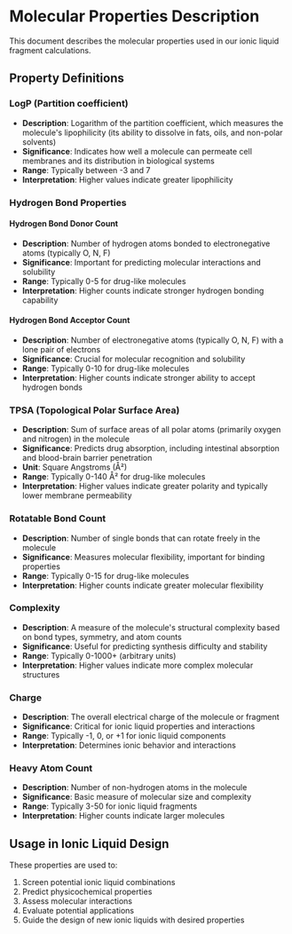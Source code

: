 # Molecular Properties Description

This document describes the molecular properties used in our ionic liquid fragment calculations.

## Property Definitions

### LogP (Partition coefficient)
- **Description**: Logarithm of the partition coefficient, which measures the molecule's lipophilicity (its ability to dissolve in fats, oils, and non-polar solvents)
- **Significance**: Indicates how well a molecule can permeate cell membranes and its distribution in biological systems
- **Range**: Typically between -3 and 7
- **Interpretation**: Higher values indicate greater lipophilicity

### Hydrogen Bond Properties
#### Hydrogen Bond Donor Count
- **Description**: Number of hydrogen atoms bonded to electronegative atoms (typically O, N, F)
- **Significance**: Important for predicting molecular interactions and solubility
- **Range**: Typically 0-5 for drug-like molecules
- **Interpretation**: Higher counts indicate stronger hydrogen bonding capability

#### Hydrogen Bond Acceptor Count
- **Description**: Number of electronegative atoms (typically O, N, F) with a lone pair of electrons
- **Significance**: Crucial for molecular recognition and solubility
- **Range**: Typically 0-10 for drug-like molecules
- **Interpretation**: Higher counts indicate stronger ability to accept hydrogen bonds

### TPSA (Topological Polar Surface Area)
- **Description**: Sum of surface areas of all polar atoms (primarily oxygen and nitrogen) in the molecule
- **Significance**: Predicts drug absorption, including intestinal absorption and blood-brain barrier penetration
- **Unit**: Square Angstroms (Å²)
- **Range**: Typically 0-140 Å² for drug-like molecules
- **Interpretation**: Higher values indicate greater polarity and typically lower membrane permeability

### Rotatable Bond Count
- **Description**: Number of single bonds that can rotate freely in the molecule
- **Significance**: Measures molecular flexibility, important for binding properties
- **Range**: Typically 0-15 for drug-like molecules
- **Interpretation**: Higher counts indicate greater molecular flexibility

### Complexity
- **Description**: A measure of the molecule's structural complexity based on bond types, symmetry, and atom counts
- **Significance**: Useful for predicting synthesis difficulty and stability
- **Range**: Typically 0-1000+ (arbitrary units)
- **Interpretation**: Higher values indicate more complex molecular structures

### Charge
- **Description**: The overall electrical charge of the molecule or fragment
- **Significance**: Critical for ionic liquid properties and interactions
- **Range**: Typically -1, 0, or +1 for ionic liquid components
- **Interpretation**: Determines ionic behavior and interactions

### Heavy Atom Count
- **Description**: Number of non-hydrogen atoms in the molecule
- **Significance**: Basic measure of molecular size and complexity
- **Range**: Typically 3-50 for ionic liquid fragments
- **Interpretation**: Higher counts indicate larger molecules

## Usage in Ionic Liquid Design
These properties are used to:
1. Screen potential ionic liquid combinations
2. Predict physicochemical properties
3. Assess molecular interactions
4. Evaluate potential applications
5. Guide the design of new ionic liquids with desired properties
